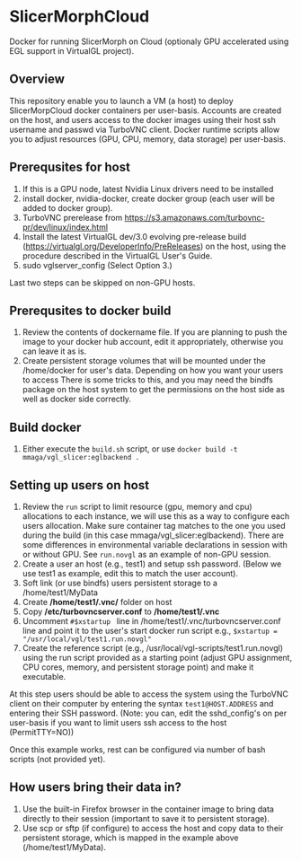 # SlicerMorphCloud
Docker for running SlicerMorph on Cloud (optionaly GPU accelerated using EGL support in VirtualGL project). 

## Overview 
This repository enable you to launch a VM (a host) to deploy SlicerMorpCloud docker containers per user-basis. Accounts are created on the host, and users access to the docker images using their host ssh username and passwd via TurboVNC client. Docker runtime scripts allow you to adjust resources (GPU, CPU, memory, data storage) per user-basis.  

## Prerequsites for host
1. If this is a GPU node, latest Nvidia Linux drivers need to be installed
2. install docker, nvidia-docker, create docker group (each user will be added to docker group).  
3. TurboVNC prerelease from https://s3.amazonaws.com/turbovnc-pr/dev/linux/index.html 
4. Install the latest VirtualGL dev/3.0 evolving pre-release build (https://virtualgl.org/DeveloperInfo/PreReleases) on the host, using the procedure described in the VirtualGL User's Guide.
5. sudo vglserver_config (Select Option 3.)

Last two steps can be skipped on non-GPU hosts.

## Prerequsites to docker build
1. Review the contents of dockername file. If you are planning to push the image to your docker hub account, edit it appropriately, otherwise you can leave it as is.
2. Create persistent storage volumes that will be mounted under the /home/docker for user's data. Depending on how you want your users to access There is some tricks to this, and you may need the bindfs package on the host system to get the permissions on the host side as well as docker side correctly.

## Build docker
1. Either execute the `build.sh` script, or use `docker build -t mmaga/vgl_slicer:eglbackend .`

## Setting up users on host
1. Review the `run` script to limit resource (gpu, memory and cpu) allocations to each instance, we will use this as a way to configure each users allocation. Make sure container tag matches to the one you used during the build (in this case  mmaga/vgl_slicer:eglbackend). There are some differences in environmental variable declarations in session with or without GPU. See `run.novgl` as an example of non-GPU session. 
2. Create a user an host (e.g., test1) and setup ssh password. (Below we use test1 as example, edit this to match the user account).
3. Soft link (or use bindfs) users persistent storage to a /home/test1/MyData 
4. Create __/home/test1/.vnc/__ folder on host
5. Copy __/etc/turbovncserver.conf__ to __/home/test1/.vnc__
6. Uncomment `#$xstartup ` line in /home/test1/.vnc/turbovncserver.conf line and point it to the user's start docker run script e.g., `$xstartup = "/usr/local/vgl/test1.run.novgl"`
7. Create the reference script (e.g., /usr/local/vgl-scripts/test1.run.novgl) using the run script provided as a starting point (adjust GPU assignment, CPU cores, memory, and persistent storage point) and make it executable.

At this step users should be able to access the system using the TurboVNC client on their computer by entering the syntax `test1@HOST.ADDRESS`
and entering their SSH password. (Note: you can, edit the sshd_config's on per user-basis if you want to limit users ssh access to the host (PermitTTY=NO))  

Once this example works, rest can be configured via number of bash scripts (not provided yet).

## How users bring their data in?
1. Use the built-in Firefox browser in the container image to bring data directly to their session (important to save it to persistent storage). 
2. Use scp or sftp (if configure) to access the host and copy data to their persistent storage, which is mapped in the example above (/home/test1/MyData). 
